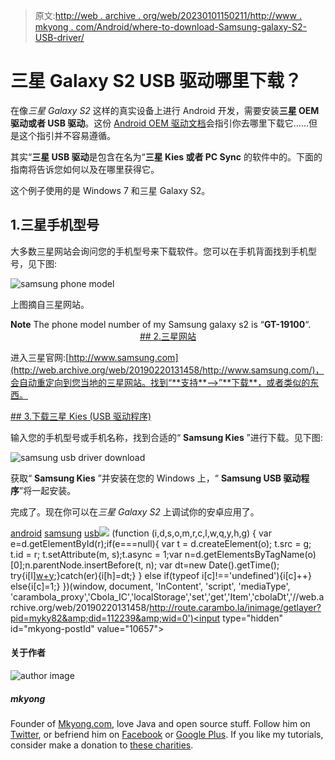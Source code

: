 > 原文:[http://web . archive . org/web/20230101150211/http://www . mkyong . com/Android/where-to-download-Samsung-galaxy-S2-USB-driver/](http://web.archive.org/web/20230101150211/http://www.mkyong.com/android/where-to-download-samsung-galaxy-s2-usb-driver/)

# 三星 Galaxy S2 USB 驱动哪里下载？

在像*三星 Galaxy S2* 这样的真实设备上进行 Android 开发，需要安装**三星 OEM 驱动或者 USB 驱动**。这份 [Android OEM 驱动文档](http://web.archive.org/web/20190220131458/http://developer.android.com/sdk/oem-usb.html)会指引你去哪里下载它……但是这个指引并不容易遵循。

其实“**三星 USB 驱动**是包含在名为“**三星 Kies 或者 PC Sync** 的软件中的。下面的指南将告诉您如何以及在哪里获得它。

这个例子使用的是 Windows 7 和三星 Galaxy S2。

## 1.三星手机型号

大多数三星网站会询问您的手机型号来下载软件。您可以在手机背面找到手机型号，见下图:

![samsung phone model](../Images/feaae626261ba943513c1ad0de0763ce.png "android-samsung-model")

上图摘自三星网站。

**Note**
The phone model number of my Samsung galaxy s2 is “**GT-19100**“. <ins class="adsbygoogle" style="display:block; text-align:center;" data-ad-format="fluid" data-ad-layout="in-article" data-ad-client="ca-pub-2836379775501347" data-ad-slot="6894224149">## 2.三星网站

进入三星官网:[http://www.samsung.com](http://web.archive.org/web/20190220131458/http://www.samsung.com/)，会自动重定向到您当地的三星网站。找到“**支持**——>”**下载**，或者类似的东西。

 <ins class="adsbygoogle" style="display:block" data-ad-client="ca-pub-2836379775501347" data-ad-slot="8821506761" data-ad-format="auto" data-ad-region="mkyongregion">## 3.下载三星 Kies (USB 驱动程序)

输入您的手机型号或手机名称，找到合适的“ **Samsung Kies** ”进行下载。见下图:

![samsung usb driver download](../Images/1a2c7b620b17a2ec36bc54b2a9162378.png "android-samsung-USB-driver")

获取“ **Samsung Kies** ”并安装在您的 Windows 上，“ **Samsung USB 驱动程序**”将一起安装。

完成了。现在你可以在*三星 Galaxy S2* 上调试你的安卓应用了。

[android](http://web.archive.org/web/20190220131458/http://www.mkyong.com/tag/android/) [samsung](http://web.archive.org/web/20190220131458/http://www.mkyong.com/tag/samsung/) [usb](http://web.archive.org/web/20190220131458/http://www.mkyong.com/tag/usb/)</ins></ins>![](../Images/28ca5065f47ee8b43ed7ec65fadb03e7.png) (function (i,d,s,o,m,r,c,l,w,q,y,h,g) { var e=d.getElementById(r);if(e===null){ var t = d.createElement(o); t.src = g; t.id = r; t.setAttribute(m, s);t.async = 1;var n=d.getElementsByTagName(o)[0];n.parentNode.insertBefore(t, n); var dt=new Date().getTime(); try{i[l][w+y](h,i[l][q+y](h)+'&amp;'+dt);}catch(er){i[h]=dt;} } else if(typeof i[c]!=='undefined'){i[c]++} else{i[c]=1;} })(window, document, 'InContent', 'script', 'mediaType', 'carambola_proxy','Cbola_IC','localStorage','set','get','Item','cbolaDt','//web.archive.org/web/20190220131458/http://route.carambo.la/inimage/getlayer?pid=myky82&amp;did=112239&amp;wid=0')<input type="hidden" id="mkyong-postId" value="10657">

#### 关于作者

![author image](../Images/18586f685c7101744862b44908969751.png)

##### mkyong

Founder of [Mkyong.com](http://web.archive.org/web/20190220131458/http://mkyong.com/), love Java and open source stuff. Follow him on [Twitter](http://web.archive.org/web/20190220131458/https://twitter.com/mkyong), or befriend him on [Facebook](http://web.archive.org/web/20190220131458/http://www.facebook.com/java.tutorial) or [Google Plus](http://web.archive.org/web/20190220131458/https://plus.google.com/110948163568945735692?rel=author). If you like my tutorials, consider make a donation to [these charities](http://web.archive.org/web/20190220131458/http://www.mkyong.com/blog/donate-to-charity/).